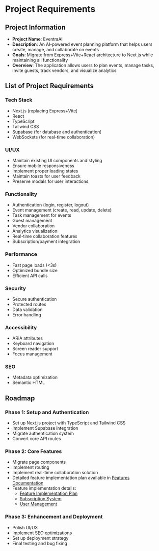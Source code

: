 # Project Requirements

## Project Information
- **Project Name**: EventraAI
- **Description**: An AI-powered event planning platform that helps users create, manage, and collaborate on events
- **Goals**: Migrate from Express+Vite+React architecture to Next.js while maintaining all functionality
- **Overview**: The application allows users to plan events, manage tasks, invite guests, track vendors, and visualize analytics

## List of Project Requirements

### Tech Stack
- Next.js (replacing Express+Vite)
- React
- TypeScript
- Tailwind CSS
- Supabase (for database and authentication)
- WebSockets (for real-time collaboration)

### UI/UX
- Maintain existing UI components and styling
- Ensure mobile responsiveness
- Implement proper loading states
- Maintain toasts for user feedback
- Preserve modals for user interactions

### Functionality
- Authentication (login, register, logout)
- Event management (create, read, update, delete)
- Task management for events
- Guest management
- Vendor collaboration
- Analytics visualization
- Real-time collaboration features
- Subscription/payment integration

### Performance
- Fast page loads (<3s)
- Optimized bundle size
- Efficient API calls

### Security
- Secure authentication
- Protected routes
- Data validation
- Error handling

### Accessibility
- ARIA attributes
- Keyboard navigation
- Screen reader support
- Focus management

### SEO
- Metadata optimization
- Semantic HTML

## Roadmap

### Phase 1: Setup and Authentication
- Set up Next.js project with TypeScript and Tailwind CSS
- Implement Supabase integration
- Migrate authentication system
- Convert core API routes

### Phase 2: Core Features
- Migrate page components
- Implement routing
- Implement real-time collaboration solution
- Detailed feature implementation plan available in [Features Documentation](/docs/features.md)
- Feature implementation details:
  - [Feature Implementation Plan](/docs/phases/PHASE-2/feature-implementation-plan.md)
  - [Subscription System](/docs/phases/PHASE-2/subscription-system.md)
  - [User Management](/docs/phases/PHASE-2/user-management.md)

### Phase 3: Enhancement and Deployment
- Polish UI/UX
- Implement SEO optimizations
- Set up deployment strategy
- Final testing and bug fixing 